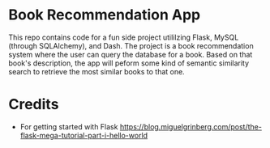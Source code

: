 # Book Recommendation App

This repo contains code for a fun side project utililzing Flask, MySQL (through SQLAlchemy), and Dash.
The project is a book recommendation system where the user can query the database for a book. Based
on that book's description, the app will peform some kind of semantic similarity search to retrieve the
most similar books to that one.

# Credits

- For getting started with Flask https://blog.miguelgrinberg.com/post/the-flask-mega-tutorial-part-i-hello-world
